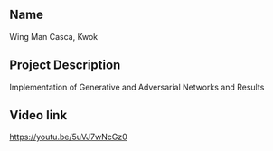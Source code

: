 
Name
-----------
Wing Man Casca, Kwok

Project Description
----------------
Implementation of Generative and Adversarial Networks and Results

Video link
------------------------------
https://youtu.be/5uVJ7wNcGz0
